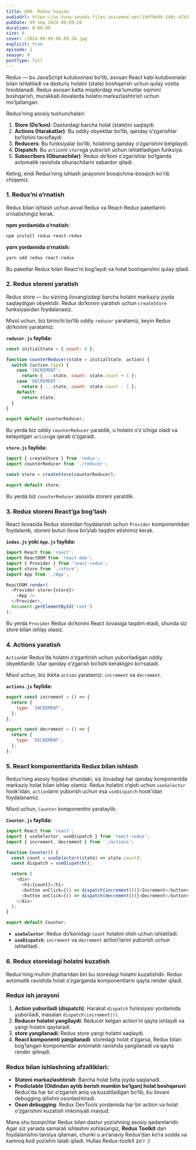 ```yaml
---
title: 000. Redux haqida
audioUrl: https://us-tuna-sounds-files.voicemod.net/19df8e9b-140c-4f43-8c0e-09c162821765-1658350707858.mp3
pubDate: 09 Sep 2024 08:09:28
duration: 0:00:00
size: 0
cover: /2024-09-08-06.09.28.jpg
explicit: true
episode: 1
season: 9
postType: full
---
```

Redux — bu JavaScript kutubxonasi bo‘lib, asosan React kabi kutubxonalar bilan ishlatiladi va dasturiy holatni (state) boshqarish uchun qulay vosita hisoblanadi. Redux asosan katta miqdordagi ma'lumotlar oqimini boshqarish, murakkab ilovalarda holatni markazlashtirish uchun mo‘ljallangan.

Redux’ning asosiy tushunchalari:
1. **Store (Do‘kon)**: Dasturdagi barcha holat (state)ni saqlaydi.
2. **Actions (Harakatlar)**: Bu oddiy obyektlar bo‘lib, qanday o‘zgarishlar bo‘lishini tavsiflaydi.
3. **Reducers**: Bu funksiyalar bo‘lib, holatning qanday o‘zgarishini belgilaydi.
4. **Dispatch**: Bu `action`ni `store`ga yuborish uchun ishlatiladigan funksiya.
5. **Subscribers (Obunachilar)**: Redux do‘koni o‘zgarishlar bo‘lganda avtomatik ravishda obunachilarni xabardor qiladi.

Keling, endi Redux’ning ishlash jarayonini bosqichma-bosqich ko'rib chiqamiz.

### 1. Redux’ni o‘rnatish

Redux bilan ishlash uchun avval Redux va React-Redux paketlarini o‘rnatishingiz kerak. 

**npm yordamida o‘rnatish:**
```bash
npm install redux react-redux
```

**yarn yordamida o‘rnatish:**
```bash
yarn add redux react-redux
```

Bu paketlar Redux bilan React’ni bog‘laydi va holat boshqarishni qulay qiladi.

### 2. Redux storeni yaratish

Redux store — bu sizning ilovangizdagi barcha holatni markaziy joyda saqlaydigan obyektdir. Redux do‘konini yaratish uchun `createStore` funksiyasidan foydalanasiz.

Misol uchun, biz birinchi bo‘lib oddiy `reducer` yaratamiz, keyin Redux do‘konini yaratamiz:

**`reducer.js` faylida:**
```js
const initialState = { count: 0 };

function counterReducer(state = initialState, action) {
  switch (action.type) {
    case 'INCREMENT':
      return { ...state, count: state.count + 1 };
    case 'DECREMENT':
      return { ...state, count: state.count - 1 };
    default:
      return state;
  }
}

export default counterReducer;
```

Bu yerda biz oddiy `counterReducer` yaratdik, u holatni o‘z ichiga oladi va kelayotgan `action`ga qarab o‘zgaradi.

**`store.js` faylida:**
```js
import { createStore } from 'redux';
import counterReducer from './reducer';

const store = createStore(counterReducer);

export default store;
```

Bu yerda biz `counterReducer` asosida storeni yaratdik.

### 3. Redux storeni React’ga bog‘lash

React ilovasida Redux storeidan foydalanish uchun `Provider` komponentidan foydalanib, storeni butun ilova bo‘ylab taqdim etishimiz kerak.

**`index.js` yoki `App.js` faylida:**
```js
import React from 'react';
import ReactDOM from 'react-dom';
import { Provider } from 'react-redux';
import store from './store';
import App from './App';

ReactDOM.render(
  <Provider store={store}>
    <App />
  </Provider>,
  document.getElementById('root')
);
```

Bu yerda `Provider` Redux do‘konini React ilovasiga taqdim etadi, shunda siz store bilan ishlay olasiz.

### 4. Actions  yaratish

`Action`lar Redux’da holatni o‘zgartirish uchun yuboriladigan oddiy obyektlardir. Ular qanday o‘zgarish bo‘lishi kerakligini ko‘rsatadi.

Misol uchun, biz ikkita `action` yaratamiz: `increment` va `decrement`.

**`actions.js` faylida:**
```js
export const increment = () => {
  return {
    type: 'INCREMENT',
  };
};

export const decrement = () => {
  return {
    type: 'DECREMENT',
  };
};
```

### 5. React komponentlarida Redux bilan ishlash

Redux’ning asosiy foydasi shundaki, siz ilovadagi har qanday komponentda markaziy holat bilan ishlay olamiz. Redux holatini o‘qish uchun `useSelector` hook’idan, `action`larni yuborish uchun esa `useDispatch` hook’idan foydalanamiz.

Misol uchun, `Counter` komponentini yarataylik:

**`Counter.js` faylida:**
```js
import React from 'react';
import { useSelector, useDispatch } from 'react-redux';
import { increment, decrement } from './actions';

function Counter() {
  const count = useSelector((state) => state.count);
  const dispatch = useDispatch();

  return (
    <div>
      <h1>{count}</h1>
      <button onClick={() => dispatch(increment())}>Increment</button>
      <button onClick={() => dispatch(decrement())}>Decrement</button>
    </div>
  );
}

export default Counter;
```

- **`useSelector`**: Redux do‘konidagi `count` holatini olish uchun ishlatiladi.
- **`useDispatch`**: `increment` va `decrement` action’larini yuborish uchun ishlatiladi.

### 6. Redux storeidagi holatni kuzatish

Redux’ning muhim jihatlaridan biri bu storedagi holatni kuzatishdir. Redux avtomatik ravishda holat o‘zgarganda komponentlarni qayta render qiladi.

### Redux ish jarayoni

1. **Action yuboriladi (dispatch)**: Harakat `dispatch` funksiyasi yordamida yuboriladi, masalan `dispatch(increment())`.
2. **Reducer holatni yangilaydi**: Reducer kelgan action’ni qayta ishlaydi va yangi holatni qaytaradi.
3. **store yangilanadi**: Redux store yangi holatni saqlaydi.
4. **React komponenti yangilanadi**: storedagi holat o‘zgarsa, Redux bilan bog‘langan komponentlar avtomatik ravishda yangilanadi va qayta render qilinadi.

### Redux bilan ishlashning afzalliklari:
- **Stateni markazlashtirish**: Barcha holat bitta joyda saqlanadi.
- **Predictable (Oldindan aytib berish mumkin bo‘lgan) holat boshqaruvi**: Redux’da har bir o‘zgarish aniq va kuzatiladigan bo‘lib, bu ilovani debugging qilishni osonlashtiradi.
- **Oson debugging**: Redux DevTools yordamida har bir action va holat o‘zgarishini kuzatish imkoniyati mavjud.

Mana shu bosqichlar Redux bilan dastur yozishning asosiy qadamlaridir. Agar siz yanada samarali ishlashni xohlasangiz, **Redux Toolkit** dan foydalanishni tavsiya qilaman, chunki u an’anaviy Redux’dan ko‘ra sodda va kamroq kod yozishni talab qiladi. Hullas Redux-toolkit zo'r  :)